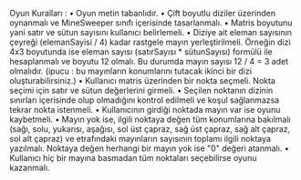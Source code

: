 Oyun Kuralları :
	•	Oyun metin tabanlıdır.
	•	Çift boyutlu diziler üzerinden oynanmalı ve MineSweeper sınıfı içerisinde tasarlanmalı.
	•	Matris boyutunu yani satır ve sütun sayısını kullanıcı belirlemeli.
	•	Diziye ait eleman sayısının çeyreği (elemanSayisi / 4) kadar rastgele mayın yerleştirilmeli. 
  Örneğin dizi 4x3 boyutunda ise eleman sayısı (satırSayısı * sütunSayısı) formülü ile hesaplanmalı ve boyutu 12 olmalı. 
  Bu durumda mayın sayısı 12 / 4 = 3 adet olmalıdır. (ipucu : bu mayınların konumlarını tutacak ikinci bir dizi oluşturabilirsiniz.)
	•	Kullanıcı matris üzerinden bir nokta seçmeli. Nokta seçimi için satır ve sütun değerlerini girmeli.
	•	Seçilen noktanın dizinin sınırları içerisinde olup olmadığını kontrol edilmeli ve koşul sağlanmazsa tekrar nokta istenmeli.
	•	Kullanıcının girdiği noktada mayın var ise oyunu kaybetmeli.
	•	Mayın yok ise, ilgili noktaya değen tüm konumlarına bakılmalı 
  (sağı, solu, yukarısı, aşağısı, sol üst çapraz, sağ üst çapraz, sağ alt çapraz, sol alt çapraz) ve etrafındaki mayınların sayısının toplamı ilgili noktaya yazılmalı. 
  Noktaya değen herhangi bir mayın yok ise "0" değeri atanmalı.
	•	Kullanıcı hiç bir mayına basmadan tüm noktaları seçebilirse oyunu kazanmalı.
